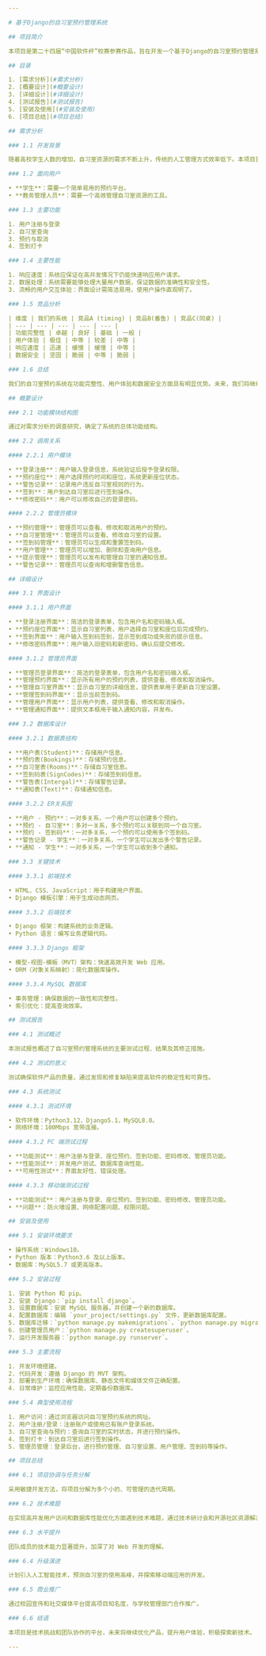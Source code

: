 ```yaml
---

# 基于Django的自习室预约管理系统

## 项目简介

本项目是第二十四届“中国软件杯”校赛参赛作品，旨在开发一个基于Django的自习室预约管理系统，帮助高校学生和教务管理人员高效管理自习室资源。系统提供用户注册与登录、自习室查询、预约与取消、签到打卡等功能，支持实时监控自习室使用情况，优化资源分配。

## 目录

1. [需求分析](#需求分析)
2. [概要设计](#概要设计)
3. [详细设计](#详细设计)
4. [测试报告](#测试报告)
5. [安装及使用](#安装及使用)
6. [项目总结](#项目总结)

## 需求分析

### 1.1 开发背景

随着高校学生人数的增加，自习室资源的需求不断上升，传统的人工管理方式效率低下。本项目旨在开发一个智能化的自习室预约系统，帮助学生快速预约空闲自习室，减少排队等待时间，提高资源使用率。

### 1.2 面向用户

• **学生**：需要一个简单易用的预约平台。
• **教务管理人员**：需要一个高效管理自习室资源的工具。

### 1.3 主要功能

1. 用户注册与登录
2. 自习室查询
3. 预约与取消
4. 签到打卡

### 1.4 主要性能

1. 响应速度：系统应保证在高并发情况下仍能快速响应用户请求。
2. 数据处理：系统需要能够处理大量用户数据，保证数据的准确性和安全性。
3. 流畅的用户交互体验：界面设计需简洁易用，使用户操作直观明了。

### 1.5 竞品分析

| 维度 | 我们的系统 | 竞品A (timing) | 竞品B(番鱼) | 竞品C(同桌) |
| --- | --- | --- | --- | --- |
| 功能完整性 | 卓越 | 良好 | 基础 | 一般 |
| 用户体验 | 极佳 | 中等 | 较差 | 中等 |
| 响应速度 | 迅速 | 缓慢 | 缓慢 | 中等 |
| 数据安全 | 坚固 | 脆弱 | 中等 | 脆弱 |

### 1.6 总结

我们的自习室预约系统在功能完整性、用户体验和数据安全方面具有明显优势。未来，我们将继续优化系统性能，增强用户满意度。

## 概要设计

### 2.1 功能模块结构图

通过对需求分析的调查研究，确定了系统的总体功能结构。

### 2.2 调用关系

#### 2.2.1 用户模块

• **登录注册**：用户输入登录信息，系统验证后授予登录权限。
• **预约座位**：用户选择预约时间和座位，系统更新座位状态。
• **警告记录**：记录用户违反自习室规则的行为。
• **签到**：用户到达自习室后进行签到操作。
• **修改密码**：用户可以修改自己的登录密码。

#### 2.2.2 管理员模块

• **预约管理**：管理员可以查看、修改和取消用户的预约。
• **自习室管理**：管理员可以查看、修改自习室的设置。
• **签到码管理**：管理员可以生成和重置签到码。
• **用户管理**：管理员可以增加、删除和查询用户信息。
• **提示管理**：管理员可以发布和管理自习室的通知信息。
• **警告记录**：管理员可以查询和增删警告信息。

## 详细设计

### 3.1 界面设计

#### 3.1.1 用户界面

• **登录注册界面**：简洁的登录表单，包含用户名和密码输入框。
• **预约座位界面**：显示自习室列表，用户选择自习室和座位后完成预约。
• **签到界面**：用户输入签到码签到，显示签到成功或失败的提示信息。
• **修改密码界面**：用户输入旧密码和新密码，确认后提交修改。

#### 3.1.2 管理员界面

• **管理员登录界面**：简洁的登录表单，包含用户名和密码输入框。
• **管理预约界面**：显示所有用户的预约列表，提供查看、修改和取消操作。
• **管理自习室界面**：显示自习室的详细信息，提供表单用于更新自习室设置。
• **管理签到码界面**：显示当前签到码。
• **管理用户界面**：显示用户列表，提供查看、修改和取消操作。
• **管理通知界面**：提供文本框用于输入通知内容，并发布。

### 3.2 数据库设计

#### 3.2.1 数据表结构

• **用户表(Student)**：存储用户信息。
• **预约表(Bookings)**：存储预约信息。
• **自习室表(Rooms)**：存储自习室信息。
• **签到码表(SignCodes)**：存储签到码信息。
• **警告表(Intergal)**：存储警告记录。
• **通知表(Text)**：存储通知信息。

#### 3.2.2 ER关系图

• **用户 - 预约**：一对多关系，一个用户可以创建多个预约。
• **预约 - 自习室**：多对一关系，多个预约可以关联到同一个自习室。
• **预约 - 签到码**：一对多关系，一个预约可以使用多个签到码。
• **警告记录 - 学生**：一对多关系，一个学生可以发出多个警告记录。
• **通知 - 学生**：一对多关系，一个学生可以收到多个通知。

### 3.3 关键技术

#### 3.3.1 前端技术

• HTML、CSS、JavaScript：用于构建用户界面。
• Django 模板引擎：用于生成动态网页。

#### 3.3.2 后端技术

• Django 框架：构建系统的业务逻辑。
• Python 语言：编写业务逻辑代码。

#### 3.3.3 Django 框架

• 模型-视图-模板（MVT）架构：快速高效开发 Web 应用。
• ORM（对象关系映射）：简化数据库操作。

#### 3.3.4 MySQL 数据库

• 事务管理：确保数据的一致性和完整性。
• 索引优化：提高查询效率。

## 测试报告

### 4.1 测试概述

本测试报告概述了自习室预约管理系统的主要测试过程、结果及其修正措施。

### 4.2 测试的意义

测试确保软件产品的质量，通过发现和修复缺陷来提高软件的稳定性和可靠性。

### 4.3 系统测试

#### 4.3.1 测试环境

• 软件环境：Python3.12，Django5.1，MySQL8.0。
• 网络环境：100Mbps 宽带连接。

#### 4.3.2 PC 端测试过程

• **功能测试**：用户注册与登录、座位预约、签到功能、密码修改、管理员功能。
• **性能测试**：并发用户测试、数据库查询性能。
• **可用性测试**：界面友好性、错误处理。

#### 4.3.3 移动端测试过程

• **功能测试**：用户注册与登录、座位预约、签到功能、密码修改、管理员功能。
• **问题**：防火墙设置、网络配置问题、权限问题。

## 安装及使用

### 5.1 安装环境要求

• 操作系统：Windows10。
• Python 版本：Python3.6 及以上版本。
• 数据库：MySQL5.7 或更高版本。

### 5.2 安装过程

1. 安装 Python 和 pip。
2. 安装 Django：`pip install django`。
3. 设置数据库：安装 MySQL 服务器，并创建一个新的数据库。
4. 配置数据库：编辑 `your_project/settings.py` 文件，更新数据库配置。
5. 数据库迁移：`python manage.py makemigrations`，`python manage.py migrate`。
6. 创建管理员用户：`python manage.py createsuperuser`。
7. 运行开发服务器：`python manage.py runserver`。

### 5.3 主要流程

1. 开发环境搭建。
2. 代码开发：遵循 Django 的 MVT 架构。
3. 部署到生产环境：确保数据库、静态文件和媒体文件正确配置。
4. 日常维护：监控应用性能，定期备份数据库。

### 5.4 典型使用流程

1. 用户访问：通过浏览器访问自习室预约系统的网址。
2. 用户注册/登录：注册账户或使用已有账户登录系统。
3. 自习室查询与预约：查询自习室的实时状态，并进行预约操作。
4. 签到打卡：到达自习室后进行签到操作。
5. 管理员管理：登录后台，进行预约管理、自习室设置、用户管理、签到码等操作。

## 项目总结

### 6.1 项目协调与任务分解

采用敏捷开发方法，将项目分解为多个小的、可管理的迭代周期。

### 6.2 技术难题

在实现高并发用户访问和数据库性能优化方面遇到技术难题，通过技术研讨会和开源社区资源解决。

### 6.3 水平提升

团队成员的技术能力显著提升，加深了对 Web 开发的理解。

### 6.4 升级演进

计划引入人工智能技术，预测自习室的使用高峰，并探索移动端应用的开发。

### 6.5 商业推广

通过校园宣传和社交媒体平台提高项目知名度，与学校管理部门合作推广。

### 6.6 结语

本项目是技术挑战和团队协作的平台，未来将继续优化产品，提升用户体验，积极探索新技术。

---
```

